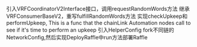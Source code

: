 引入VRFCoordinatorV2Interface接口，调用requestRandomWords方法
继承VRFConsumerBaseV2，重写fulfillRandomWords方法
实现checkUpkeep和performUpkeep,
This is a func that the chainLink Automation nodes call to see if it's time to perform an upkeep
引入HelperConfig fork不同链的NetworkConfig,然后实现DeployRaffle中run方法部署Raffle

